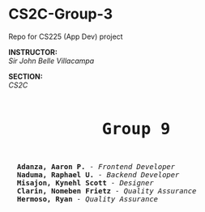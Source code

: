 # CS2C-Group-3
Repo for CS225 (App Dev) project 

<b>INSTRUCTOR: </b><br>
<i>Sir John Belle Villacampa</i>

<b>SECTION: </b><br>
<i>CS2C</i>

<pre>
<h3 style="text-align: center; font-size: 2rem">Group 9</h3>
  <b>Adanza, Aaron P.</b><i> - Frontend Developer</i>
  <b>Naduma, Raphael U.</b><i> - Backend Developer</i>
  <b>Misajon, Kynehl Scott</b><i> - Designer</i>
  <b>Clarin, Nomeben Frietz</b><i> - Quality Assurance</i>
  <b>Hermoso, Ryan</b><i> - Quality Assurance</i>
</pre>